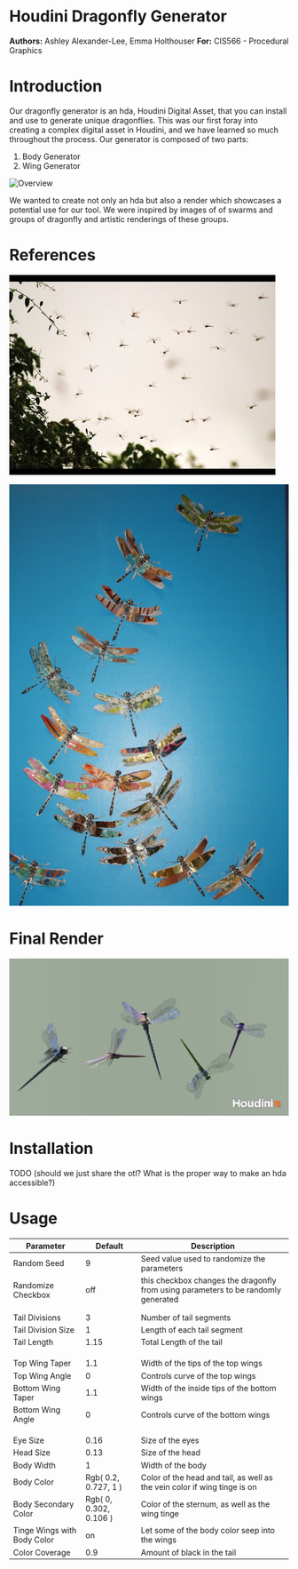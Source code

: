 # Houdini Dragonfly Generator
**Authors:** Ashley Alexander-Lee, Emma Holthouser
**For:** CIS566 - Procedural Graphics

# Introduction

Our dragonfly generator is an hda, Houdini Digital Asset, that you can install and use to generate unique dragonflies. This was our first foray into creating a complex digital asset in Houdini, and we have learned so much throughout the process. Our generator is composed of two parts:

1. Body Generator
2. Wing Generator

![Overview](/images/overview.gif)

We wanted to create not only an hda but also a render which showcases a potential use for our tool. We were inspired by images of of swarms and groups of dragonfly and artistic renderings of these groups.

# References 

![](/images/dragonflySwarm.jpeg)

![](/images/dragonflySwarm2.jpeg)

# Final Render

![](images/dragonflyGroup.png)



# Installation
TODO (should we just share the otl? What is the proper way to make an hda accessible?)

# Usage
| Parameter | Default | Description |
| --------- | ----- | ----------- |
| Random Seed | 9 | Seed value used to randomize the parameters|
|Randomize Checkbox | off | this checkbox changes the dragonfly from using parameters to be randomly generated |
| | |
| | |
| Tail Divisions | 3 | Number of tail segments | 
| Tail Division Size | 1 | Length of each tail segment |
| Tail Length | 1.15 | Total Length of the tail |
| | |
| | |
| | |
| Top Wing Taper | 1.1 | Width of the tips of the top wings |
| Top Wing Angle | 0 | Controls curve of the top wings |
| Bottom Wing Taper | 1.1 | Width of the inside tips of the bottom wings |
| Bottom Wing Angle | 0 | Controls curve of the bottom wings |
| | |
| | |
| | |
| Eye Size | 0.16 | Size of the eyes |
| Head Size | 0.13 | Size of the head |
| Body Width | 1 | Width of the body |
| Body Color | Rgb( 0.2, 0.727, 1 ) | Color of the head and tail, as well as the vein color if wing tinge is on |
| Body Secondary Color | Rgb( 0, 0.302, 0.106 ) | Color of the sternum, as well as the wing tinge |
| Tinge Wings with Body Color | on | Let some of the body color seep into the wings |
| Color Coverage | 0.9 | Amount of black in the tail |


